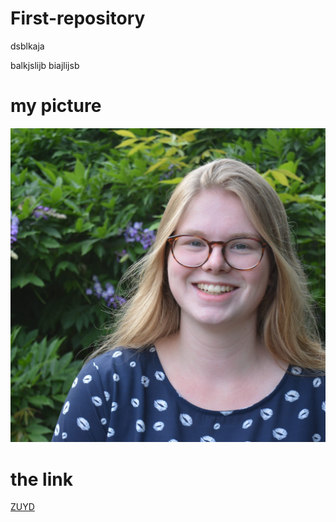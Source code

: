 # First-repository


dsblkaja

balkjslijb
biajlijsb

# my picture

![pasfoto](img/pasfoto.jpg)

# the link


[ZUYD](https://www.zuyd.nl/) 


